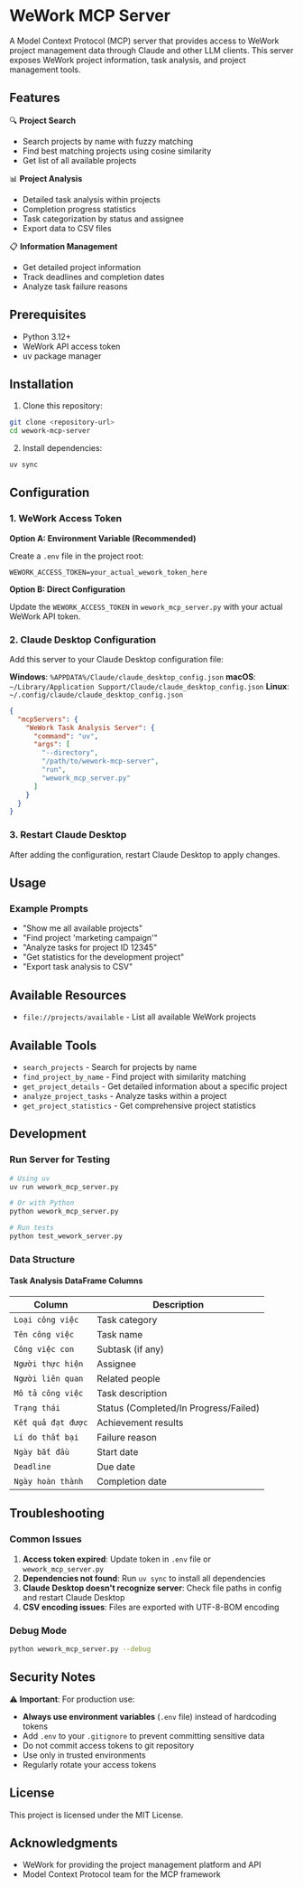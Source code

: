 # WeWork MCP Server

A Model Context Protocol (MCP) server that provides access to WeWork project management data through Claude and other LLM clients. This server exposes WeWork project information, task analysis, and project management tools.

## Features

🔍 **Project Search**

- Search projects by name with fuzzy matching
- Find best matching projects using cosine similarity
- Get list of all available projects

📊 **Project Analysis**

- Detailed task analysis within projects
- Completion progress statistics
- Task categorization by status and assignee
- Export data to CSV files

📋 **Information Management**

- Get detailed project information
- Track deadlines and completion dates
- Analyze task failure reasons

## Prerequisites

- Python 3.12+
- WeWork API access token
- uv package manager

## Installation

1. Clone this repository:

```bash
git clone <repository-url>
cd wework-mcp-server
```

2. Install dependencies:

```bash
uv sync
```

## Configuration

### 1. WeWork Access Token

**Option A: Environment Variable (Recommended)**

Create a `.env` file in the project root:

```env
WEWORK_ACCESS_TOKEN=your_actual_wework_token_here
```

**Option B: Direct Configuration**

Update the `WEWORK_ACCESS_TOKEN` in `wework_mcp_server.py` with your actual WeWork API token.

### 2. Claude Desktop Configuration

Add this server to your Claude Desktop configuration file:

**Windows**: `%APPDATA%/Claude/claude_desktop_config.json`
**macOS**: `~/Library/Application Support/Claude/claude_desktop_config.json`
**Linux**: `~/.config/claude/claude_desktop_config.json`

```json
{
  "mcpServers": {
    "WeWork Task Analysis Server": {
      "command": "uv",
      "args": [
        "--directory",
        "/path/to/wework-mcp-server",
        "run",
        "wework_mcp_server.py"
      ]
    }
  }
}
```

### 3. Restart Claude Desktop

After adding the configuration, restart Claude Desktop to apply changes.

## Usage

### Example Prompts

- "Show me all available projects"
- "Find project 'marketing campaign'"
- "Analyze tasks for project ID 12345"
- "Get statistics for the development project"
- "Export task analysis to CSV"

## Available Resources

- `file://projects/available` - List all available WeWork projects

## Available Tools

- `search_projects` - Search for projects by name
- `find_project_by_name` - Find project with similarity matching
- `get_project_details` - Get detailed information about a specific project
- `analyze_project_tasks` - Analyze tasks within a project
- `get_project_statistics` - Get comprehensive project statistics

## Development

### Run Server for Testing

```bash
# Using uv
uv run wework_mcp_server.py

# Or with Python
python wework_mcp_server.py

# Run tests
python test_wework_server.py
```

### Data Structure

#### Task Analysis DataFrame Columns

| Column             | Description                           |
| ------------------ | ------------------------------------- |
| `Loại công việc`   | Task category                         |
| `Tên công việc`    | Task name                             |
| `Công việc con`    | Subtask (if any)                      |
| `Người thực hiện`  | Assignee                              |
| `Người liên quan`  | Related people                        |
| `Mô tả công việc`  | Task description                      |
| `Trạng thái`       | Status (Completed/In Progress/Failed) |
| `Kết quả đạt được` | Achievement results                   |
| `Lí do thất bại`   | Failure reason                        |
| `Ngày bắt đầu`     | Start date                            |
| `Deadline`         | Due date                              |
| `Ngày hoàn thành`  | Completion date                       |

## Troubleshooting

### Common Issues

1. **Access token expired**: Update token in `.env` file or `wework_mcp_server.py`
2. **Dependencies not found**: Run `uv sync` to install all dependencies
3. **Claude Desktop doesn't recognize server**: Check file paths in config and restart Claude Desktop
4. **CSV encoding issues**: Files are exported with UTF-8-BOM encoding

### Debug Mode

```bash
python wework_mcp_server.py --debug
```

## Security Notes

⚠️ **Important**: For production use:

- **Always use environment variables** (`.env` file) instead of hardcoding tokens
- Add `.env` to your `.gitignore` to prevent committing sensitive data
- Do not commit access tokens to git repository
- Use only in trusted environments
- Regularly rotate your access tokens

## License

This project is licensed under the MIT License.

## Acknowledgments

- WeWork for providing the project management platform and API
- Model Context Protocol team for the MCP framework

